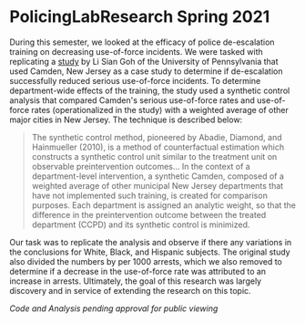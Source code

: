 # PolicingLabResearch Spring 2021

During this semester, we looked at the efficacy of police de-escalation training on decreasing use-of-force incidents. We were tasked with replicating a [study](https://file.groupme.com/v1/66322847/files/b044021d-d60d-484a-9f3a-e00a28f030f4) 
by Li Sian Goh of the University of Pennsylvania that used Camden, New Jersey as a case study to determine if de-escalation successfully reduced serious use-of-force incidents. 
To determine department-wide effects of the training, the study used a synthetic control analysis that compared Camden's serious use-of-force rates and use-of-force rates 
(operationalized in the study) with a weighted average of other major cities in New Jersey. The technique is described below:

>The synthetic control method, pioneered by Abadie, Diamond, and Hainmueller (2010), is a
method of counterfactual estimation which constructs a synthetic control unit similar to the treatment unit on observable preintervention outcomes... In the context of a department-level intervention, a synthetic Camden, composed of a weighted
average of other municipal New Jersey departments that have not implemented such training, is created for comparison purposes. Each department is assigned an analytic weight, so that the difference in the preintervention outcome between the treated department (CCPD) and its synthetic
control is minimized. 

Our task was to replicate the analysis and observe if there any variations in the conclusions for White, Black, and Hispanic subjects. The original study also
divided the numbers by per 1000 arrests, which we also removed to determine if a decrease in the use-of-force rate was attributed to an increase in arrests. 
Ultimately, the goal of this research was largely discovery and in service of extending the research on this topic. 

*Code and Analysis pending approval for public viewing*
